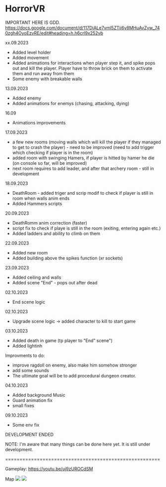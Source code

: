 # HorrorVR

IMPORTANT HERE IS GDD. 
https://docs.google.com/document/d/117DjALe7vml5ZTii6y8MHuAvZyw_740zgh4OyoEzvRE/edit#heading=h.h6crl9x252vb

xx.09.2023
- Added level holder
- Added movement
- Added animations for interactions when player step it, and spike pops out and kill the player. Player have to throw brick on them to activate them and run away from them
- Some enemy with breakable walls

13.09.2023
- Added enemy 
- Added animations for enemys (chasing, attacking, dying)

16.09
- Animations improvements 

17.09.2023
- a few new rooms (moving walls which will kill the player if they managed to get to crash the player) - need to be improved (need to add trigger which checking if player is in the room)
- added room with swinging Hamers, if player is hitted by hamer he die (on console so far, will be improved)
- next room requires  to add leader, and after that archery room - still in development

18.09.2023
- DeathRoom - added triger and scrip modif to check if player is still in room when walls anim ends
- Added Hammers scripts

20.09.2023
- DeathRomm anim correction (faster)
- script fix to check if playe is still in the room (exiting, entering again etc.)
- Added ladders and ability to climb on them

22.09.2023
- Added new room
- Added building above the spikes function (xr sockets)

23.09.2023
- Added ceiling and walls
- Added scene "End" - pops out after dead 

02.10.2023
- End scene logic

02.10.2023
- Upgrade scene logic -> added character to kill to start game

03.10.2023
- Added death in game (tp player to "End" scene")
- Added lightinh

Improvments to do:
- improve ragdoll on enemy, also make him somehow stronger
- add some sounds
- The ultimate goal will be to add procedural dungeon creator.

04.10.2023
- Added background Music
- Guard animation fix
- small fixes

09.10.2023
- Some env fix

DEVELOPMENT ENDED

NOTE: I'm aware that many things can be done here yet. It is still under development.


======================================================

Gameplay: https://youtu.be/uj9zUROCdSM

Map
![](https://github.com/jeti20/HorrorVR/blob/main/Media/1.PNG)
![](https://github.com/jeti20/HorrorVR/blob/main/Media/2.PNG)




